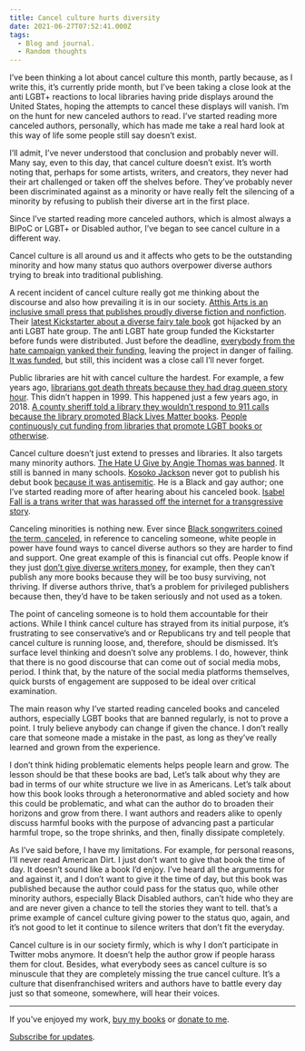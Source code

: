 ```yaml
---
title: Cancel culture hurts diversity
date: 2021-06-27T07:52:41.000Z
tags:
  - Blog and journal.
  - Random thoughts
---
```


I’ve been thinking a lot about cancel culture this month, partly because, as I write this, it’s currently pride month, but I’ve been taking a close look at the anti LGBT+ reactions to local libraries having pride displays around the United States, hoping the attempts to cancel these displays will vanish. I’m on the hunt for new canceled authors to read. I’ve started reading more canceled authors, personally, which has made me take a real hard look at this way of life some people still say doesn’t exist.

I’ll admit, I’ve never understood that conclusion and probably never will. Many say, even to this day, that cancel culture doesn’t exist. It’s worth noting that, perhaps for some artists, writers, and creators, they never had their art challenged or taken off the shelves before. They’ve probably never been discriminated against as a minority or have really felt the silencing of a minority by refusing to publish their diverse art in the first place.

Since I’ve started reading more canceled authors, which is almost always a BIPoC or LGBT+ or Disabled author, I’ve began to see cancel culture in a different way.

Cancel culture is all around us and it affects who gets to be the outstanding minority and how many status quo authors overpower diverse authors trying to break into traditional publishing.

A recent incident of cancel culture really got me thinking about the discourse and also how prevailing it is in our society. [Atthis Arts is an inclusive small press that publishes proudly diverse fiction and nonfiction](https://www.atthisarts.com/about-atthis-arts/). Their [latest Kickstarter about a diverse fairy tale book](https://www.kickstarter.com/projects/atthisarts/alia-terra) got hijacked by an anti LGBT hate group. The anti LGBT hate group funded the Kickstarter before funds were distributed. Just before the deadline, [everybody from the hate campaign yanked their funding](https://threadreaderapp.com/thread/1408450708240834564.html), leaving the project in danger of failing. [It was funded](https://twitter.com/atthisarts/status/1408165348822720519?s=20), but still, this incident was a close call I’ll never forget.

Public libraries are hit with cancel culture the hardest. For example, a few years ago, [librarians got death threats because they had drag queen story hour](https://www.buzzfeednews.com/article/mitchellkuga/librarians-drag-queen-story-hour-lgbt-safe-spaces). This didn’t happen in 1999. This happened just a few years ago, in 2018. [A county sheriff told a library they wouldn’t respond to 911 calls because the library promoted Black Lives Matter books](https://www.rgj.com/story/news/2020/07/28/douglas-county-sheriff-library-board-dont-call-911-black-lives-matter/5530078002/). [People continuously cut funding from libraries that promote LGBT books or otherwise](https://www.pinknews.co.uk/2020/03/11/republican-drag-queen-story-hour-time-library-funding-homophobia-eric-lucero-minnesota/).

Cancel culture doesn’t just extend to presses and libraries. It also targets many minority authors. [The Hate U Give by Angie Thomas was banned](http://www.vulture.com/2017/12/the-hate-u-give-katy-texas-school-district-ban.html). It still is banned in many schools. [Kosoko Jackson](https://kosokojackson.com/about/) never got to publish his debut book [because it was antisemitic](https://www.publishersweekly.com/pw/by-topic/childrens/childrens-book-news/article/79392-sourcebooks-cancels-kosoko-jackson-s-ya-debut.html). He is a Black and gay author; one I’ve started reading more of after hearing about his canceled book. [Isabel Fall is a trans writer that was harassed off the internet for a transgressive story](/posts/4713).

Canceling minorities is nothing new. Ever since [Black songwriters coined the term, canceled](https://www.washingtonpost.com/lifestyle/cancel-culture-background-black-culture-white-grievance/2021/04/01/2e42e4fe-8b24-11eb-aff6-4f720ca2d479_story.html), in reference to canceling someone, white people in power have found ways to cancel diverse authors so they are harder to find and support. One great example of this is financial cut offs. People know if they just [don’t give diverse writers money](https://www.vox.com/culture/2020/6/17/21285316/publishing-paid-me-diversity-black-authors-systemic-bias), for example, then they can’t publish any more books because they will be too busy surviving, not thriving. If diverse authors thrive, that’s a problem for privileged publishers because then, they’d have to be taken seriously and not used as a token.

The point of canceling someone is to hold them accountable for their actions. While I think cancel culture has strayed from its initial purpose, it’s frustrating to see conservative’s and or Republicans try and tell people that cancel culture is running loose, and, therefore, should be dismissed. It’s surface level thinking and doesn’t solve any problems. I do, however, think that there is no good discourse that can come out of social media mobs, period. I think that, by the nature of the social media platforms themselves, quick bursts of engagement are supposed to be ideal over critical examination.

The main reason why I’ve started reading canceled books and canceled authors, especially LGBT books that are banned regularly, is not to prove a point. I truly believe anybody can change if given the chance. I don’t really care that someone made a mistake in the past, as long as they’ve really learned and grown from the experience.

I don’t think hiding problematic elements helps people learn and grow. The lesson should be that these books are bad, Let’s talk about why they are bad in terms of our white structure we live in as Americans. Let’s talk about how this book looks through a heteronormative and abled society and how this could be problematic, and what can the author do to broaden their horizons and grow from there. I want authors and readers alike to openly discuss harmful books with the purpose of advancing past a particular harmful trope, so the trope shrinks, and then, finally dissipate completely.

As I’ve said before, I have my limitations. For example, for personal reasons, I’ll never read American Dirt. I just don’t want to give that book the time of day. It doesn’t sound like a book I’d enjoy. I’ve heard all the arguments for and against it, and I don’t want to give it the time of day, but this book was published because the author could pass for the status quo, while other minority authors, especially Black Disabled authors, can’t hide who they are and are never given a chance to tell the stories they want to tell. that’s a prime example of cancel culture giving power to the status quo, again, and it’s not good to let it continue to silence writers that don’t fit the everyday.

Cancel culture is in our society firmly, which is why I don’t participate in Twitter mobs anymore. It doesn’t help the author grow if people harass them for clout. Besides, what everybody sees as cancel culture is so minuscule that they are completely missing the true cancel culture. It’s a culture that disenfranchised writers and authors have to battle every day just so that someone, somewhere, will hear their voices.

---

If you've enjoyed my work, [buy my books](/books) or [donate to me](/support).

[Subscribe for updates](/follow).
